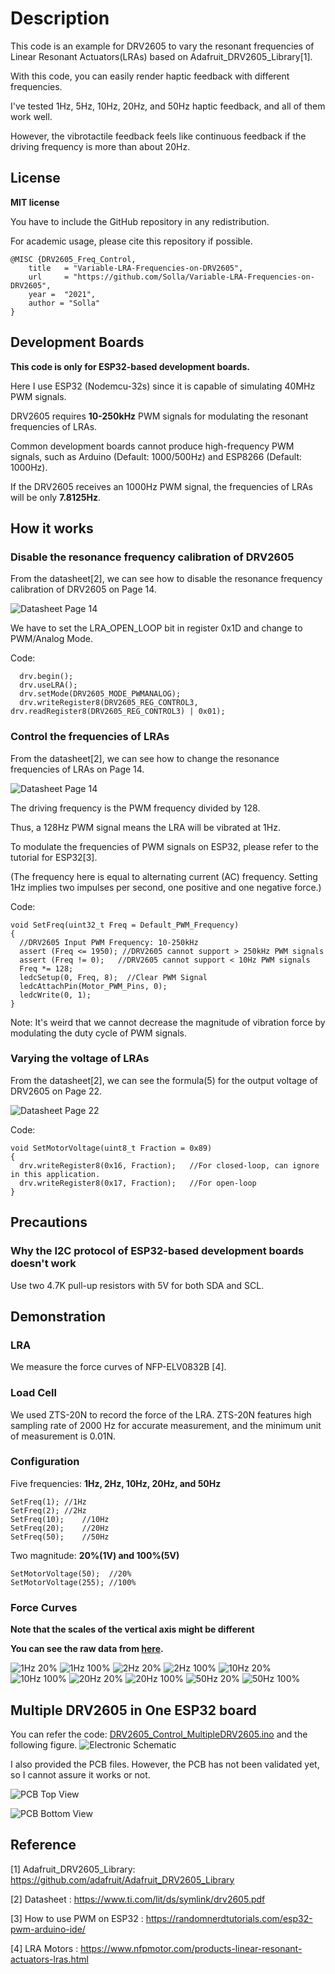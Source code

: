 # Description
This code is an example for DRV2605 to vary the resonant frequencies of Linear Resonant Actuators(LRAs) based on Adafruit_DRV2605_Library[1].

With this code, you can easily render haptic feedback with different frequencies.

I've tested 1Hz, 5Hz, 10Hz, 20Hz, and 50Hz haptic feedback, and all of them work well.

However, the vibrotactile feedback feels like continuous feedback if the driving frequency is more than about 20Hz.

## License

**MIT license**

You have to include the GitHub repository in any redistribution.

For academic usage, please cite this repository if possible.
```
@MISC {DRV2605_Freq_Control,
    title   = "Variable-LRA-Frequencies-on-DRV2605",
    url     = "https://github.com/Solla/Variable-LRA-Frequencies-on-DRV2605",
    year =  "2021",
    author = "Solla"
}
```

## Development Boards

**This code is only for ESP32-based development boards.**

Here I use ESP32 (Nodemcu-32s) since it is capable of simulating 40MHz PWM signals.

DRV2605 requires **10-250kHz** PWM signals for modulating the resonant frequencies of LRAs.

Common development boards cannot produce high-frequency PWM signals, such as Arduino (Default: 1000/500Hz) and ESP8266 (Default: 1000Hz).

If the DRV2605 receives an 1000Hz PWM signal, the frequencies of LRAs will be only **7.8125Hz**.

## How it works

### Disable the resonance frequency calibration of DRV2605
From the datasheet[2], we can see how to disable the resonance frequency calibration of DRV2605 on Page 14.

![Datasheet Page 14](figures/DisableCalibration.png)

We have to set the LRA_OPEN_LOOP bit in register 0x1D and change to PWM/Analog Mode.

Code:
```
  drv.begin();
  drv.useLRA();
  drv.setMode(DRV2605_MODE_PWMANALOG);
  drv.writeRegister8(DRV2605_REG_CONTROL3, drv.readRegister8(DRV2605_REG_CONTROL3) | 0x01);
```

### Control the frequencies of LRAs

From the datasheet[2], we can see how to change the resonance frequencies of LRAs on Page 14.

![Datasheet Page 14](figures/DisableCalibration.png)

The driving frequency is the PWM frequency divided by 128.

Thus, a 128Hz PWM signal means the LRA will be vibrated at 1Hz.

To modulate the frequencies of PWM signals on ESP32, please refer to the tutorial for ESP32[3].

(The frequency here is equal to alternating current (AC) frequency. Setting 1Hz implies two impulses per second, one positive and one negative force.)

Code:
```
void SetFreq(uint32_t Freq = Default_PWM_Frequency)
{
  //DRV2605 Input PWM Frequency: 10-250kHz
  assert (Freq <= 1950); //DRV2605 cannot support > 250kHz PWM signals
  assert (Freq != 0);   //DRV2605 cannot support < 10Hz PWM signals
  Freq *= 128;
  ledcSetup(0, Freq, 8);  //Clear PWM Signal
  ledcAttachPin(Motor_PWM_Pins, 0);
  ledcWrite(0, 1);
}
```

Note: It's weird that we cannot decrease the magnitude of vibration force by modulating the duty cycle of PWM signals.

### Varying the voltage of LRAs

From the datasheet[2], we can see the formula(5) for the output voltage of DRV2605 on Page 22.

![Datasheet Page 22](figures/VoltageForLRAs.png)

Code:
```
void SetMotorVoltage(uint8_t Fraction = 0x89)
{
  drv.writeRegister8(0x16, Fraction);	//For closed-loop, can ignore in this application.
  drv.writeRegister8(0x17, Fraction);	//For open-loop
}
```

## Precautions

### Why the I2C protocol of ESP32-based development boards doesn't work

Use two 4.7K pull-up resistors with 5V for both SDA and SCL.

## Demonstration

### LRA

We measure the force curves of NFP-ELV0832B [4].

### Load Cell
We used ZTS-20N to record the force of the LRA.
ZTS-20N features high sampling rate of 2000 Hz for accurate measurement, and the minimum unit of measurement is 0.01N.

### Configuration
Five frequencies: **1Hz, 2Hz, 10Hz, 20Hz, and 50Hz**

```
SetFreq(1);	//1Hz
SetFreq(2);	//2Hz
SetFreq(10);	//10Hz
SetFreq(20);	//20Hz
SetFreq(50);	//50Hz
```

Two magnitude: **20%(1V) and 100%(5V)**

```
SetMotorVoltage(50);  //20%
SetMotorVoltage(255); //100%
```

### Force Curves

**Note that the scales of the vertical axis might be different**

**You can see the raw data from [here](raw_force_curve).**

![1Hz 20%](figures/force_curve/1Hz50.png)
![1Hz 100%](figures/force_curve/1Hz255.png)
![2Hz 20%](figures/force_curve/2Hz50.png)
![2Hz 100%](figures/force_curve/2Hz255.png)
![10Hz 20%](figures/force_curve/10Hz50.png)
![10Hz 100%](figures/force_curve/10Hz255.png)
![20Hz 20%](figures/force_curve/20Hz50.png)
![20Hz 100%](figures/force_curve/20Hz255.png)
![50Hz 20%](figures/force_curve/50Hz50.png)
![50Hz 100%](figures/force_curve/50Hz255.png)

## Multiple DRV2605 in One ESP32 board
You can refer the code: [DRV2605_Control_MultipleDRV2605.ino](DRV2605_Control_MultipleDRV2605.ino) and the following figure.
![Electronic Schematic](figures/Schematic.png)

I also provided the PCB files. However, the PCB has not been validated yet, so I cannot assure it works or not.

![PCB Top View](figures/PCB_Top.svg)

![PCB Bottom View](figures/PCB_Bottom.svg)

## Reference
[1] Adafruit_DRV2605_Library: https://github.com/adafruit/Adafruit_DRV2605_Library

[2] Datasheet : https://www.ti.com/lit/ds/symlink/drv2605.pdf

[3] How to use PWM on ESP32 : https://randomnerdtutorials.com/esp32-pwm-arduino-ide/

[4] LRA Motors : https://www.nfpmotor.com/products-linear-resonant-actuators-lras.html
